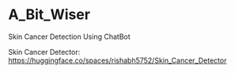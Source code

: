 # A_Bit_Wiser
Skin Cancer Detection Using ChatBot

Skin Cancer Detector: https://huggingface.co/spaces/rishabh5752/Skin_Cancer_Detector

